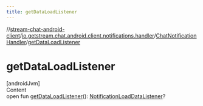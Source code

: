 ```yaml
---
title: getDataLoadListener
---
```

//[stream-chat-android-client](../../../index.md)/[io.getstream.chat.android.client.notifications.handler](../index.md)/[ChatNotificationHandler](index.md)/[getDataLoadListener](getDataLoadListener.md)



# getDataLoadListener  
[androidJvm]  
Content  
open fun [getDataLoadListener](getDataLoadListener.md)(): [NotificationLoadDataListener](../../io.getstream.chat.android.client.notifications/NotificationLoadDataListener/index.md)?  



